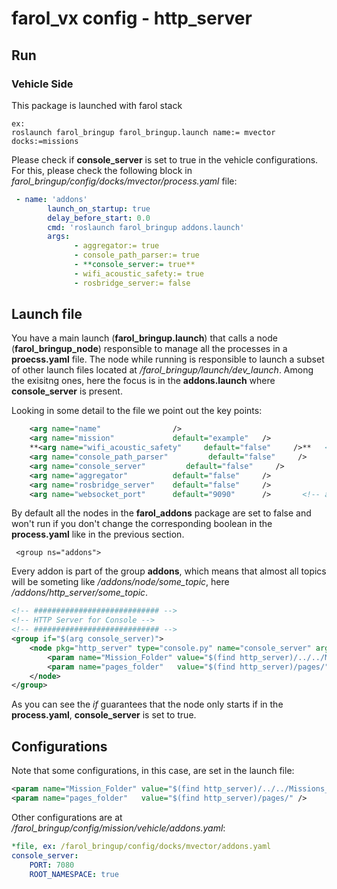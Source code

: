 # farol_vx config - http_server 

## Run

### Vehicle Side
This package is launched with farol stack
```
ex:
roslaunch farol_bringup farol_bringup.launch name:= mvector docks:=missions
```

Please check if **console_server** is set to true in the vehicle configurations. For this, please check the following block in *farol_bringup/config/docks/mvector/process.yaml* file:

```yaml
 - name: 'addons'
        launch_on_startup: true
        delay_before_start: 0.0
        cmd: 'roslaunch farol_bringup addons.launch'
        args:
              - aggregator:= true
              - console_path_parser:= true
              - **console_server:= true**
              - wifi_acoustic_safety:= true
              - rosbridge_server:= false
```


## Launch file
You have a main launch (**farol_bringup.launch**) that calls a node (**farol_bringup_node**) responsible to manage all the processes in a **proecss.yaml** file.
The node while running is responsible to launch a subset of other launch files located at */farol_bringup/launch/dev_launch*. Among the exisitng ones, here the focus is in the **addons.launch** where **console_server** is present.

Looking in some detail to the file we point out the key points:
```xml
    <arg name="name"                />   
    <arg name="mission"             default="example"   />   
    **<arg name="wifi_acoustic_safety"     default="false"     />**   <!-- safety features -->
    <arg name="console_path_parser"         default="false"     />   
    <arg name="console_server"         default="false"     />   
    <arg name="aggregator"          default="false"     />   
    <arg name="rosbridge_server"    default="false"     />   
    <arg name="websocket_port"      default="9090"      />       <!-- arg to use in http-->
```

By default all the nodes in the **farol_addons** package are set to false and won't run if you don't change the corresponding boolean in the **process.yaml** like in the previous section. 

```
 <group ns="addons">
```
Every addon is part of the group **addons**, which means that almost all topics will be someting like */addons/node/some_topic*, here */addons/http_server/some_topic*.

```xml
<!-- ############################ -->
<!-- HTTP Server for Console -->
<!-- ############################ -->
<group if="$(arg console_server)">
    <node pkg="http_server" type="console.py" name="console_server" args="console" output="screen">
        <param name="Mission_Folder" value="$(find http_server)/../../Missions_FOLDER" />
        <param name="pages_folder"   value="$(find http_server)/pages/" />
    </node>
</group>
```

As you can see the *if* guarantees that the node only starts if in the **process.yaml**, **console_server** is set to true.  


## Configurations

Note that some configurations, in this case, are set in the launch file:

```xml
<param name="Mission_Folder" value="$(find http_server)/../../Missions_FOLDER" />
<param name="pages_folder"   value="$(find http_server)/pages/" />
```

Other configurations are at */farol_bringup/config/mission/vehicle/addons.yaml*:
```yaml
*file, ex: /farol_bringup/config/docks/mvector/addons.yaml
console_server:
    PORT: 7080
    ROOT_NAMESPACE: true
```

